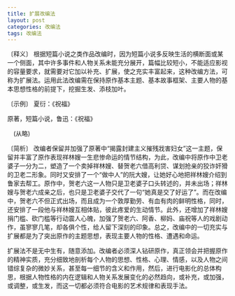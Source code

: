 ```yaml
---
title: 扩展改编法
layout: post
categories: 改编法
tags: 改编法
---
```


〔释义〕 根据短篇小说之类作品改编时，因为短篇小说多反映生活的横断面或某一个侧面，其中许多事件和人物关系未能充分展开，篇幅比较短小，不能适应影视的容量要求，就需要对它加以补充、扩展，使之充实丰富起来，这种改编方法，可称为扩展法。运用此法改编需在保持原作基本主题、基本故事框架、主要人物的基本思想性格的前提下，挖掘生发、添枝加叶。

〔示例〕 夏衍：《祝福》

原著，短篇小说，鲁迅：《祝福》

　(从略)

〔简析〕 改编者保留并加强了原著中“揭露封建主义摧残戕害妇女”这一主题，保留并丰富了原作表现祥林嫂一生悲惨命运的情节结构，为此，改编中将原作中卫老婆子一分为二，塑造了一个卖掉祥林嫂、替贺老六借高利贷、谋划抢亲的狡诈奸猾的卫老二形象。同时又安排了一个“做中人”的阮大嫂，让她好心地把祥林嫂介绍到鲁家去帮工。原作中，贺老六这一人物只是卫老婆子口头转述的，并未出场；祥林嫂与贺老六成亲之后，也只是卫老婆子交代了一句“她真是交了好运了”。而在改编中，贺老六不但正式出场，而且成为一个敦厚勤劳、有血有肉的鲜明性格，同时，还安排了一段他与祥林嫂互相体贴，彼此疼爱的生动情节。此外，还增加了祥林嫂捐门槛、砍门槛等行动震人心魄，加强了贺老六、阿香、柳妈、庙祝等人的戏剧动作，虽寥寥几笔，却各俱个性，给人留下深刻的印象。总之，改编中的一切充实与扩展都是为了突出原作的主题思想，表现主要人物的性格、遭遇和命运。

扩展法不是无中生有，随意添加。改编者必须深人钻研原作，真正领会并把握原作的精神实质，充分细致地剖析每个人物的思想、性格、心理、情感，以及人物之间错综复杂的微妙关系，甚至每一细节的含义和作用，然后，进行电影化的总体构思，根据人物性格的内在逻辑和人物关系发展变化的必然趋向，或补充，或加强，或调整，或生发，而这一切都必须符合电影的艺术规律和表现手法。 